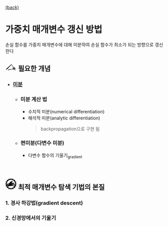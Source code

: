 [(back)](https://github.com/DoranLyong/DL_coding_master/tree/master/Self_tutorial/3_learning/MNIST_learning)

# 가중치 매개변수 갱신 방법 
손실 함수를 가중치 매개변수에 대해 미분하여 손실 함수가 최소가 되는 방향으로 갱신한다 

## <img src="2_where_to_do.PNG" width=35> 필요한 개념 
* ### [미분](https://github.com/DoranLyong/DL_coding_master/tree/master/Self_tutorial/3_learning/MNIST_learning/4_renew-parameter/1_diff)
    * ### 미분 계산 법 
        * 수치적 미분(numerical differentiation)
        * 해석적 미분(analytic differentiation) 
            > backpropagation으로 구현 됨 <br/>
        

    * ### 편미분(다변수 미분)
        * 다변수 함수의 기울기<sub>gradient</sub>

<br/>

## <img src="5_how_to_do.png" width=35> 최적 매개변수 탐색 기법의 본질 
### 1. 경사 하강법(gradient descent)
### 2. 신경망에서의 기울기 